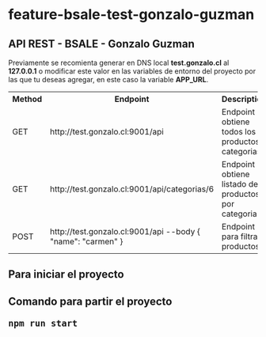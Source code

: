 # feature-bsale-test-gonzalo-guzman

<h2>API REST - BSALE - Gonzalo Guzman</h2>

<p>Previamente se recomienta generar en DNS local <strong>test.gonzalo.cl</strong> al <strong>127.0.0.1</strong> o modificar este valor en las variables de entorno del proyecto por las que tu deseas agregar, en este caso la variable <strong>APP_URL</strong>.</p>

<table>
  <tr>
    <th>Method</th>
    <th>Endpoint</th>
    <th>Description</th>
  <tr>
    <td>GET</td>
    <td>http://test.gonzalo.cl:9001/api</td>
    <td>Endpoint obtiene todos los productos y categorias</td>
  </tr>
  <tr>
    <td>GET</td>
    <td>http://test.gonzalo.cl:9001/api/categorias/6</td>
    <td>Endpoint obtiene listado de productos por categoria</td>
  </tr>
  <tr>
    <td>POST</td>
    <td>http://test.gonzalo.cl:9001/api --body { "name": "carmen" }</td>
    <td>Endpoint para filtrar productos</td>
  </tr>
</table>

<h2>Para iniciar el proyecto<h2>

<p>Comando para partir el proyecto</p>
<code>npm run start</code>
